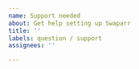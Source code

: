 ```yaml
---
name: Support needed
about: Get help setting up Swaparr
title: ''
labels: question / support
assignees: ''

---
```



